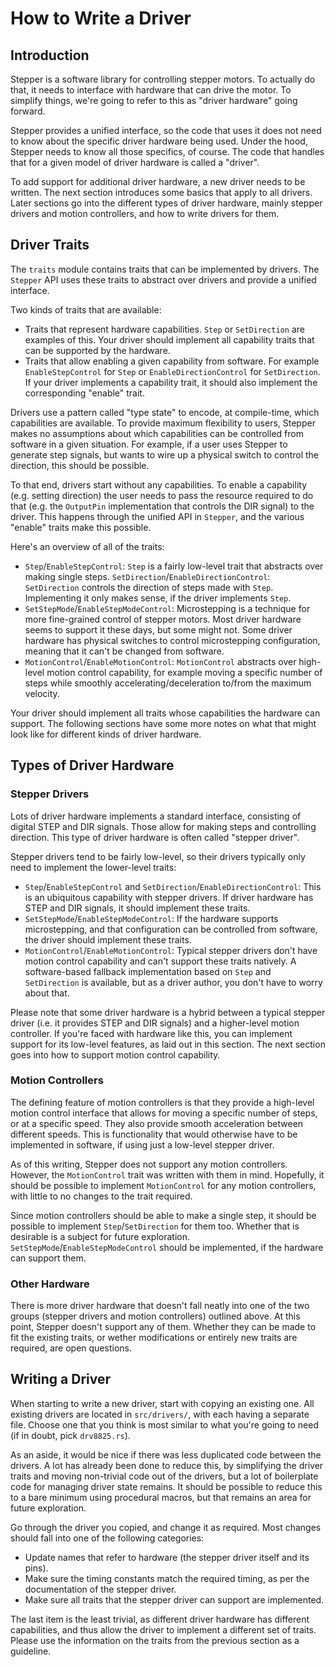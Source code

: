 # How to Write a Driver

## Introduction

Stepper is a software library for controlling stepper motors. To actually do that, it needs to interface with hardware that can drive the motor. To simplify things, we're going to refer to this as "driver hardware" going forward.

Stepper provides a unified interface, so the code that uses it does not need to know about the specific driver hardware being used. Under the hood, Stepper needs to know all those specifics, of course. The code that handles that for a given model of driver hardware is called a "driver".

To add support for additional driver hardware, a new driver needs to be written. The next section introduces some basics that apply to all drivers. Later sections go into the different types of driver hardware, mainly stepper drivers and motion controllers, and how to write drivers for them.


## Driver Traits

The `traits` module contains traits that can be implemented by drivers. The `Stepper` API uses these traits to abstract over drivers and provide a unified interface.

Two kinds of traits that are available:

- Traits that represent hardware capabilities. `Step` or `SetDirection` are examples of this. Your driver should implement all capability traits that can be supported by the hardware.
- Traits that allow enabling a given capability from software. For example `EnableStepControl` for `Step` or `EnableDirectionControl` for `SetDirection`. If your driver implements a capability trait, it should also implement the corresponding "enable" trait.

Drivers use a pattern called "type state" to encode, at compile-time, which capabilities are available. To provide maximum flexibility to users, Stepper makes no assumptions about which capabilities can be controlled from software in a given situation. For example, if a user uses Stepper to generate step signals, but wants to wire up a physical switch to control the direction, this should be possible.

To that end, drivers start without any capabilities. To enable a capability (e.g. setting direction) the user needs to pass the resource required to do that (e.g. the `OutputPin` implementation that controls the DIR signal) to the driver. This happens through the unified API in `Stepper`, and the various "enable" traits make this possible.

Here's an overview of all of the traits:

- `Step`/`EnableStepControl`: `Step` is a fairly low-level trait that abstracts over making single steps.
`SetDirection`/`EnableDirectionControl`: `SetDirection` controls the direction of steps made with `Step`. Implementing it only makes sense, if the driver implements `Step`.
- `SetStepMode`/`EnableStepModeControl`: Microstepping is a technique for more fine-grained control of stepper motors. Most driver hardware seems to support it these days, but some might not. Some driver hardware has physical switches to control microstepping configuration, meaning that it can't be changed from software.
- `MotionControl`/`EnableMotionControl`: `MotionControl` abstracts over high-level motion control capability, for example moving a specific number of steps while smoothly accelerating/deceleration to/from the maximum velocity.

Your driver should implement all traits whose capabilities the hardware can support. The following sections have some more notes on what that might look like for different kinds of driver hardware.


## Types of Driver Hardware

### Stepper Drivers

Lots of driver hardware implements a standard interface, consisting of digital STEP and DIR signals. Those allow for making steps and controlling direction. This type of driver hardware is often called "stepper driver".

Stepper drivers tend to be fairly low-level, so their drivers typically only need to implement the lower-level traits:

- `Step`/`EnableStepControl` and `SetDirection`/`EnableDirectionControl`: This is an ubiquitous capability with stepper drivers. If driver hardware has STEP and DIR signals, it should implement these traits.
- `SetStepMode`/`EnableStepModeControl`: If the hardware supports microstepping, and that configuration can be controlled from software, the driver should implement these traits.
- `MotionControl`/`EnableMotionControl`: Typical stepper drivers don't have motion control capability and can't support these traits natively. A software-based fallback implementation based on `Step` and `SetDirection` is available, but as a driver author, you don't have to worry about that.

Please note that some driver hardware is a hybrid between a typical stepper driver (i.e. it provides STEP and DIR signals) and a higher-level motion controller. If you're faced with hardware like this, you can implement support for its low-level features, as laid out in this section. The next section goes into how to support motion control capability.

### Motion Controllers

The defining feature of motion controllers is that they provide a high-level motion control interface that allows for moving a specific number of steps, or at a specific speed. They also provide smooth acceleration between different speeds. This is functionality that would otherwise have to be implemented in software, if using just a low-level stepper driver.

As of this writing, Stepper does not support any motion controllers. However, the `MotionControl` trait was written with them in mind. Hopefully, it should be possible to implement `MotionControl` for any motion controllers, with little to no changes to the trait required.

Since motion controllers should be able to make a single step, it should be possible to implement `Step`/`SetDirection` for them too. Whether that is desirable is a subject for future exploration. `SetStepMode`/`EnableStepModeControl` should be implemented, if the hardware can support them.

### Other Hardware

There is more driver hardware that doesn't fall neatly into one of the two groups (stepper drivers and motion controllers) outlined above. At this point, Stepper doesn't support any of them. Whether they can be made to fit the existing traits, or wether modifications or entirely new traits are required, are open questions.


## Writing a Driver

When starting to write a new driver, start with copying an existing one. All existing drivers are located in `src/drivers/`, with each having a separate file. Choose one that you think is most similar to what you're going to need (if in doubt, pick `drv8825.rs`).

As an aside, it would be nice if there was less duplicated code between the drivers. A lot has already been done to reduce this, by simplifying the driver traits and moving non-trivial code out of the drivers, but a lot of boilerplate code for managing driver state remains. It should be possible to reduce this to a bare minimum using procedural macros, but that remains an area for future exploration.

Go through the driver you copied, and change it as required. Most changes should fall into one of the following categories:

- Update names that refer to hardware (the stepper driver itself and its pins).
- Make sure the timing constants match the required timing, as per the documentation of the stepper driver.
- Make sure all traits that the stepper driver can support are implemented.

The last item is the least trivial, as different driver hardware has different capabilities, and thus allow the driver to implement a different set of traits. Please use the information on the traits from the previous section as a guideline.
